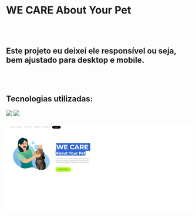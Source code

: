 <h1>WE CARE About Your Pet</h1>
<br>
<br>
<H2>Este projeto eu deixei ele responsível ou seja, bem ajustado para desktop e mobile.</H2>
<br>
<br>
<h2>Tecnologias utilizadas:</h2>

<img src="https://img.shields.io/badge/HTML5-E34F26?style=for-the-badge&logo=html5&logoColor=white">

<img src="https://img.shields.io/badge/CSS3-1572B6?style=for-the-badge&logo=css3&logoColor=white">
<br>
<br>
<img src="https://github.com/Rleite32/PROJETO-RESPONSIVO-2/blob/main/image/Captura%20de%20tela%202025-02-06%20042220.png?raw=true">


